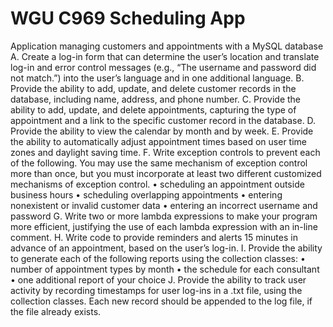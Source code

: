 # WGU C969 Scheduling App
 Application managing customers and appointments with a MySQL database  A. Create a log-in form that can determine the user’s location and translate log-in and error control messages (e.g., “The username and password did not match.”) into the user’s language and in one additional language.  B. Provide the ability to add, update, and delete customer records in the database, including name, address, and phone number.  C. Provide the ability to add, update, and delete appointments, capturing the type of appointment and a link to the specific customer record in the database.  D. Provide the ability to view the calendar by month and by week.  E. Provide the ability to automatically adjust appointment times based on user time zones and daylight saving time.  F. Write exception controls to prevent each of the following. You may use the same mechanism of exception control more than once, but you must incorporate at least two different customized mechanisms of exception control.  • scheduling an appointment outside business hours  • scheduling overlapping appointments  • entering nonexistent or invalid customer data  • entering an incorrect username and password  G. Write two or more lambda expressions to make your program more efficient, justifying the use of each lambda expression with an in-line comment.  H. Write code to provide reminders and alerts 15 minutes in advance of an appointment, based on the user’s log-in.  I. Provide the ability to generate each of the following reports using the collection classes:  • number of appointment types by month  • the schedule for each consultant  • one additional report of your choice  J. Provide the ability to track user activity by recording timestamps for user log-ins in a .txt file, using the collection classes. Each new record should be appended to the log file, if the file already exists.

